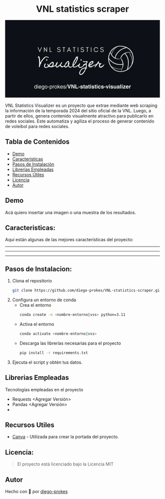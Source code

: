 <h1 align="center" id="title"> VNL statistics scraper </h1>

![Tema Oscuro VNL statistics scraper](<docs/assets/Tema Oscuro.png>)

<p id="description">VNL Statistics Visualizer es un proyecto que extrae mediante web scraping la información de la temporada 2024 del sitio oficial de la VNL. Luego, a partir de ellos, genera contenido visualmente atractivo para publicarlo en redes sociales. Este automatiza y agiliza el proceso de generar contenido de voleibol para redes sociales.</p>

## Tabla de Contenidos

- [Demo](#demo)
- [Características](#caracteristicas)
- [Pasos de Instalación](#pasos-de-instalacion)
- [Librerías Empleadas](#librerias-empleadas)
- [Recursos Útiles](#recursos-utiles)
- [Licencia](#licencia)
- [Autor](#autor)

## Demo
Acá quiero insertar una imagen o una muestra de los resultados.
![]()
  
## Caracteristicas:

Aquí están algunas de las mejores características del proyecto: 

*   ****
*   ****
*   ****

## Pasos de Instalacion:

1. Clona el repositorio
    ``` bash
    git clone https://github.com/diego-prokes/VNL-statistics-scraper.git
    ```    
1. Configura un entorno de conda
    - Crea el entorno
        ``` bash
        conda create -n <nombre-entorno|vss> python=3.11
        ```    
    - Activa el entorno
        ``` bash
        conda activate <nombre-entorno|vss>
        ```
    - Descarga las librerías necesarias para el proyecto
        ``` bash
        pip install -r requirements.txt
        ```
1. Ejecuta el script y obtén tus datos.

## Librerias Empleadas

Tecnologías empleadas en el proyecto

*   Requests <Agregar Versión>
*   Pandas <Agregar Versión>
*    

## Recursos Utiles

* [Canva](https://www.canva.com) - Utilizada para crear la portada del proyecto.

## Licencia:

> El proyecto está licenciado bajo la Licencia MIT

## Autor

Hecho con 🦾 por [diego-prokes](https://www.linkedin.com/in/diego-prokes-herbage-b379b8108/)


